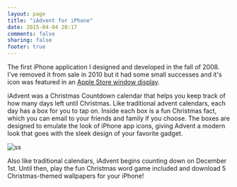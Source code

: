 ```yaml
---
layout: page
title: "iAdvent for iPhone"
date: 2015-04-04 20:17
comments: false
sharing: false
footer: true
---
```


The first iPhone application I designed and developed in the fall of 2008. I've removed it from sale
in 2010 but it had some small successes and it's icon was featured in an [Apple Store window
display](http://jnjosh.com/posts/my-iphone-apps-icon-in-the-apple-storefront-display/).

iAdvent was a Christmas Countdown calendar that helps you keep track of how many days left until
Christmas. Like traditional advent calendars, each day has a box for you to tap on. Inside each
box is a fun Christmas fact, which you can email to your friends and family if you choose. The boxes
are designed to emulate the look of iPhone app icons, giving Advent a modern look that goes with the
sleek design of your favorite gadget.

![ss](/assets/images/advent/iadvent-small.png)

Also like traditional calendars, iAdvent begins counting down on December 1st. Until then, play the
fun Christmas word game included and download 5 Christmas-themed wallpapers for your iPhone!




